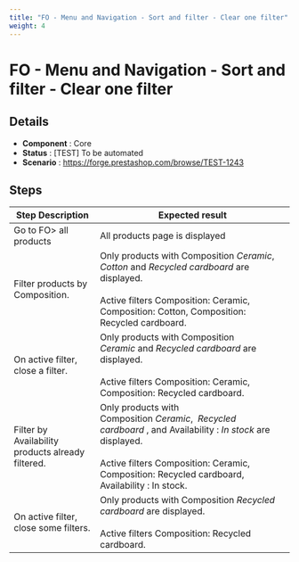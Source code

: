 ```yaml
---
title: "FO - Menu and Navigation - Sort and filter - Clear one filter"
weight: 4
---
```


# FO - Menu and Navigation - Sort and filter - Clear one filter
## Details
* **Component** : Core
* **Status** : [TEST] To be automated
* **Scenario** : https://forge.prestashop.com/browse/TEST-1243

## Steps
| Step Description | Expected result |
| ----- | ----- |
| Go to FO> all products | All products page is displayed |
| Filter products by Composition. | Only products with Composition *Ceramic*,  *Cotton* and *Recycled cardboard* are displayed.<br><br>Active filters Composition: Ceramic, Composition: Cotton, Composition: Recycled cardboard. |
| On active filter, close a filter. | Only products with Composition *Ceramic* and *Recycled cardboard* are displayed.<br><br>Active filters Composition: Ceramic, Composition: Recycled cardboard. |
| Filter by Availability products already filtered. | Only products with Composition *Ceramic*,  *Recycled cardboard* , and Availability : *In stock* are displayed.<br><br>Active filters Composition: Ceramic, Composition: Recycled cardboard, Availability : In stock. |
| On active filter, close some filters. | Only products with Composition *Recycled cardboard* are displayed.<br><br>Active filters Composition: Recycled cardboard. |
